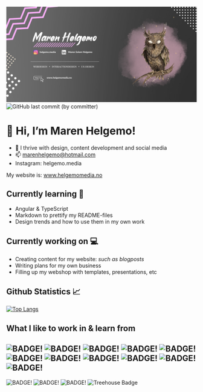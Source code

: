 ![HEADER!](img/githubheader.png)
![GitHub last commit (by committer)](https://img.shields.io/github/last-commit/marenhelgemo/Marenhelgemo?color=purple&logo=github&style=plastic)
# 👋 Hi, I’m Maren Helgemo! 
- 👀 I thrive with design, content development and social media
- 📫 marenhelgemo@hotmail.com
- Instagram: helgemo.media

My website is: www.helgemomedia.no

## Currently learning :blossom:
- Angular & TypeScript
- Markdown to prettify my README-files
- Design trends and how to use them in my own work

## Currently working on :computer:
- Creating content for my website: *such as blogposts*
- Writing plans for my own business
- Filling up my webshop with templates, presentations, etc

## Github Statistics :chart_with_upwards_trend:
[![Top Langs](https://github-readme-stats.vercel.app/api/top-langs/?username=marenhelgemo&layout=compact)](https://github.com/marenhelgemo)

## What I like to work in & learn from 
![BADGE!](https://img.shields.io/badge/Adobe%20InDesign-FF3366?style=for-the-badge&logo=Adobe%20InDesign&logoColor=white)
![BADGE!](https://img.shields.io/badge/Adobe%20Premiere%20Pro-9999FF?style=for-the-badge&logo=Adobe%20Premiere%20Pro&logoColor=white)
![BADGE!](https://img.shields.io/badge/Adobe%20XD-470137?style=for-the-badge&logo=Adobe%20XD&logoColor=#FF61F6)
![BADGE!](https://img.shields.io/badge/Canva-%2300C4CC.svg?&style=for-the-badge&logo=Canva&logoColor=white)
![BADGE!](https://img.shields.io/badge/Figma-F24E1E?style=for-the-badge&logo=figma&logoColor=white)
![BADGE!](https://img.shields.io/badge/Adobe%20Illustrator-FF9A00?style=for-the-badge&logo=adobe%20illustrator&logoColor=white)
![BADGE!](https://img.shields.io/badge/Font_Awesome-339AF0?style=for-the-badge&logo=fontawesome&logoColor=white)
![BADGE!](https://img.shields.io/badge/Material%20UI-007FFF?style=for-the-badge&logo=mui&logoColor=white)
![BADGE!](https://img.shields.io/badge/npm-CB3837?style=for-the-badge&logo=npm&logoColor=white)
![BADGE!](https://img.shields.io/badge/Sass-CC6699?style=for-the-badge&logo=sass&logoColor=white)
![BADGE!](https://img.shields.io/badge/Visual_Studio_Code-0078D4?style=for-the-badge&logo=visual%20studio%20code&logoColor=white)
---
![BADGE!](https://img.shields.io/badge/Codecademy-FFF0E5?style=for-the-badge&logo=codecademy&logoColor=303347)
![BADGE!](https://img.shields.io/badge/MDN_Web_Docs-black?style=for-the-badge&logo=mdnwebdocs&logoColor=white)
![BADGE!](https://img.shields.io/badge/Udemy-EC5252?style=for-the-badge&logo=Udemy&logoColor=white)
![Treehouse Badge](https://img.shields.io/badge/Treehouse-5FCF80?logo=treehouse&logoColor=fff&style=for-the-badge)